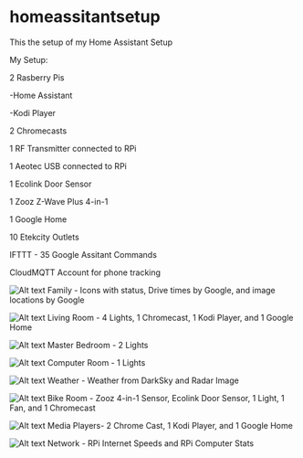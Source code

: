 # homeassitantsetup
This the setup of my Home Assistant Setup

My Setup:

2 Rasberry Pis

  -Home Assistant
  
  -Kodi Player
  
2 Chromecasts

1 RF Transmitter connected to RPi

1 Aeotec USB connected to RPi

1 Ecolink Door Sensor

1 Zooz Z-Wave Plus 4-in-1

1 Google Home

10 Etekcity Outlets


IFTTT - 35 Google Assitant Commands

CloudMQTT Account for phone tracking

![Alt text](http://i.imgur.com/ixusQ64.png "Family - Icons with status, Drive times by Google, Image locations by Google")
Family - Icons with status, Drive times by Google, and image locations by Google

![Alt text](http://i.imgur.com/5OLWiTw.png "Living Room - 4 Lights, 1 Chromecast, 1 Kodi Player, 1 Google Home")
Living Room - 4 Lights, 1 Chromecast, 1 Kodi Player, and 1 Google Home

![Alt text](http://i.imgur.com/SDXNI2r.png "Master Bedroom - 2 Lights")
Master Bedroom - 2 Lights

![Alt text](http://i.imgur.com/hwOCptL.png "Computer Room - 1 Light")
Computer Room - 1 Lights

![Alt text](http://i.imgur.com/giBvsVI.png "Weather - Weather from DarkSky and Radar Image")
Weather - Weather from DarkSky and Radar Image

![Alt text](http://i.imgur.com/nbJr3m7.png "Bike Room - Zooz 4-in-1 Sensor, Ecolink Door Sensor, 2 Lights, 1 Chromecast")
Bike Room - Zooz 4-in-1 Sensor, Ecolink Door Sensor, 1 Light, 1 Fan, and 1 Chromecast

![Alt text](http://i.imgur.com/gQbViC7.png "Media Players- 2 Chrome Cast, 1 Kodi Player, 1 Google Home")
Media Players- 2 Chrome Cast, 1 Kodi Player, and 1 Google Home

![Alt text](http://i.imgur.com/xZH7tJU.png "Network - RPi Internet Speeds, RPi Computer Stats")
Network - RPi Internet Speeds and RPi Computer Stats

